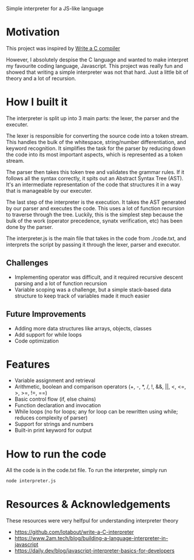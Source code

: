 Simple interpreter for a JS-like language

# Motivation
This project was inspired by [Write a C compiler](https://github.com/lotabout/write-a-C-interpreter)

However, I absolutely despise the C language and wanted to make interpret my favourite coding language, Javascript. This project was really fun and showed that writing a simple interpreter was not that hard. Just a little bit of theory and a lot of recursion.

# How I built it

The interpreter is split up into 3 main parts: the lexer, the parser and the executer.

The lexer is responsible for converting the source code into a token stream. This handles the bulk of the whitespace, string/number differentiation, and keyword recognition. It simplifies the task for the parser by reducing down the code into its most important aspects, which is represented as a token stream.

The parser then takes this token tree and validates the grammar rules. If it follows all the syntax correctly, it spits out an Abstract Syntax Tree (AST). It's an intermediate representation of the code that structures it in a way that is manageable by our executer.

The last step of the interpreter is the execution. It takes the AST generated by our parser and executes the code. This uses a lot of function recursion to traverse through the tree. Luckily, this is the simplest step because the bulk of the work (operator precedence, synatx verification, etc) has been done by the parser. 

The interpreter.js is the main file that takes in the code from ./code.txt, and interprets the script by passing it through the lexer, parser and executor. 

## Challenges
- Implementing operator was difficult, and it required recursive descent parsing and a lot of function recursion
- Variable scoping was a challenge, but a simple stack-based data structure to keep track of variables made it much easier

## Future Improvements
- Adding more data structures like arrays, objects, classes
- Add support for while loops
- Code optimization

# Features
- Variable assignment and retrieval
- Arithmetic, boolean and comparison operators (+, -, *, /, !, &&, ||, <, <=, >, >=, !=, ==)
- Basic control flow (if, else chains)
- Function declaration and invocation
- While loops (no for loops; any for loop can be rewritten using while; reduces complexity of parser)
- Support for strings and numbers
- Built-in print keyword for output

# How to run the code
All the code is in the code.txt file. To run the interpreter, simply run 
```bash
node interpreter.js
```

# Resources & Acknowledgements
These resources were very helfpul for understanding interpreter theory
- https://github.com/lotabout/write-a-C-interpreter
- https://www.2am.tech/blog/building-a-language-interpreter-in-javascript
- https://daily.dev/blog/javascript-interpreter-basics-for-developers
